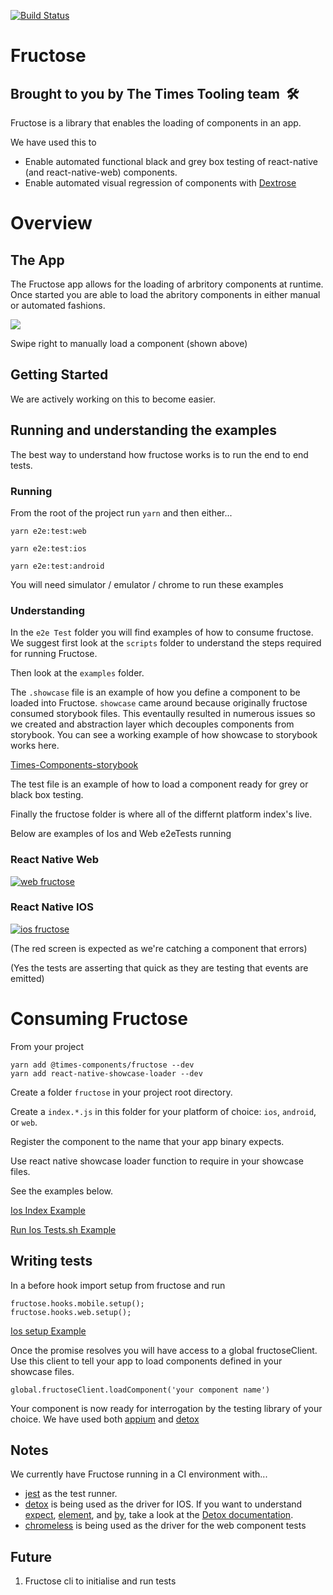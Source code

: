 
[![Build Status](https://www.bitrise.io/app/3038aa161f140118/status.svg?token=xtX-Hi2JSI7S3zQIGHI0EQ&branch=master)](https://www.bitrise.io/app/3038aa161f140118)
# Fructose
## Brought to you by The Times Tooling team  🛠

Fructose is a library that enables the loading of components in an app.

We have used this to 

 - Enable automated functional black and grey box testing of react-native (and react-native-web) components. 
 - Enable automated visual regression of components with [Dextrose]

# Overview

## The App

The Fructose app allows for the loading of arbritory components at runtime. Once started you are able to load the abritory components in either manual or automated fashions.

<img src="https://imgur.com/VJR5Tbz.gif">

Swipe right to manually load a component (shown above)


## Getting Started

We are actively working on this to become easier. 


## Running and understanding the examples

The best way to understand how fructose works is to run the end to end tests.


### Running
From the root of the project run `yarn` and then either...

`yarn e2e:test:web`

`yarn e2e:test:ios`

`yarn e2e:test:android`


You will need simulator / emulator / chrome to run these examples
### Understanding

In the `e2e Test` folder you will find examples of how to consume fructose.
We suggest first look at the `scripts` folder to understand the steps required for running Fructose.

Then look at the `examples` folder. 

The `.showcase` file is an example of how you define a component to be loaded into Fructose.
`showcase` came around because originally fructose consumed storybook files. This eventaully resulted in numerous issues so we created and abstraction layer which decouples components from storybook.
You can see a working example of how showcase to storybook works here.

[Times-Components-storybook]


The test file is an example of how to load a component ready for grey or black box testing.


Finally the fructose folder is where all of the differnt platform index's live.


Below are examples of Ios and Web e2eTests running


### React Native Web
[![web fructose](https://imgur.com/Kp75645.gif)](https://imgur.com/Kp75645)

### React Native IOS
[![ios fructose](https://imgur.com/66zjgr8.gif)](https://imgur.com/66zjgr8)

(The red screen is expected as we're catching a component that errors)

(Yes the tests are asserting that quick as they are testing that events are emitted)

# Consuming Fructose


From your project

```
yarn add @times-components/fructose --dev
yarn add react-native-showcase-loader --dev
```


Create a folder `fructose` in your project root directory.

Create a `index.*.js` in this folder for your platform of choice: `ios`, `android`, or `web`.

Register the component to the name that your app binary expects. 

Use react native showcase loader function to require in your showcase files.

See the examples below.

[Ios Index Example](e2eTests/fructose/index.ios.js)

[Run Ios Tests.sh Example](e2eTests/scripts/ios-tests.sh)

## Writing tests


In a before hook import setup from fructose and run 

```
fructose.hooks.mobile.setup();
fructose.hooks.web.setup();
```

[Ios setup Example](e2eTests/fructose/setup.native.js)


Once the promise resolves you will have access to a global fructoseClient. Use this client to tell your app to load components defined in your showcase files.

```
global.fructoseClient.loadComponent('your component name')
```

Your component is now ready for interrogation by the testing library of your choice.
We have used both [appium] and [detox] 


## Notes 

We currently have Fructose running in a CI environment with...
- [jest] as the test runner.
- [detox] is being used as the driver for IOS.
    If you want to understand [expect][expect], [element][actions], and [by][matchers], take a look at the [Detox documentation][detox-docs].
- [chromeless] is being used as the driver for the web component tests



## Future
  
  1. Fructose cli to initialise and run tests
  
[jest]: https://facebook.github.io/jest
[chromeless]: https://github.com/graphcool/chromeless
[detox]: https://github.com/wix/detox
[detox-docs]: https://github.com/wix/detox/blob/master/docs/README.md
[matchers]: https://github.com/wix/detox/blob/master/docs/APIRef.Matchers.md
[actions]: https://github.com/wix/detox/blob/master/docs/APIRef.ActionsOnElement.md
[expect]: https://github.com/wix/detox/blob/master/docs/APIRef.Expect.md
[appium]: http://appium.io/
[times-components-storybook]: https://github.com/newsuk/times-components/tree/master/packages/storybook
[Dextrose]: https://github.com/newsuk/dextrose
